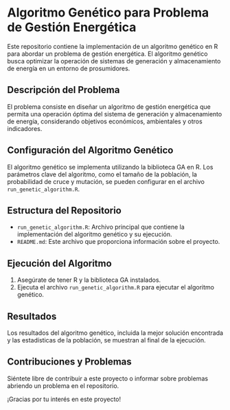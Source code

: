 # Algoritmo Genético para Problema de Gestión Energética

Este repositorio contiene la implementación de un algoritmo genético en R para abordar un problema de gestión energética. El algoritmo genético busca optimizar la operación de sistemas de generación y almacenamiento de energía en un entorno de prosumidores.

## Descripción del Problema

El problema consiste en diseñar un algoritmo de gestión energética que permita una operación óptima del sistema de generación y almacenamiento de energía, considerando objetivos económicos, ambientales y otros indicadores.

## Configuración del Algoritmo Genético

El algoritmo genético se implementa utilizando la biblioteca GA en R. Los parámetros clave del algoritmo, como el tamaño de la población, la probabilidad de cruce y mutación, se pueden configurar en el archivo `run_genetic_algorithm.R`.

## Estructura del Repositorio

- `run_genetic_algorithm.R`: Archivo principal que contiene la implementación del algoritmo genético y su ejecución.
- `README.md`: Este archivo que proporciona información sobre el proyecto.

## Ejecución del Algoritmo

1. Asegúrate de tener R y la biblioteca GA instalados.
2. Ejecuta el archivo `run_genetic_algorithm.R` para ejecutar el algoritmo genético.

## Resultados

Los resultados del algoritmo genético, incluida la mejor solución encontrada y las estadísticas de la población, se muestran al final de la ejecución.

## Contribuciones y Problemas

Siéntete libre de contribuir a este proyecto o informar sobre problemas abriendo un problema en el repositorio.

¡Gracias por tu interés en este proyecto!

